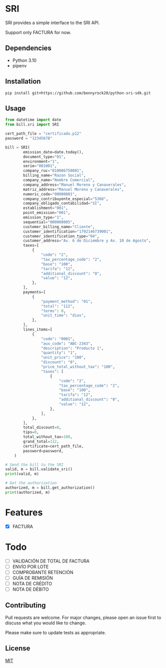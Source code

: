 # SRI 

SRI provides a simple interface to the SRI API.

Support only FACTURA for now.


## Dependencies

- Python 3.10
- pipenv

## Installation

```shell
pip install git+https://github.com/bennyrock20/python-sri-sdk.git
```

## Usage

```python
from datetime import date
from bill.sri import SRI

cert_path_file = "certificado.p12"
password = "12345678"

bill = SRI(
        emission_date=date.today(),
        document_type="01",
        environment="1",
        serie="001001",
        company_ruc="010006750001",
        billing_name="Razon Social",
        company_name="Nombre Comercial",
        company_address="Manuel Moreno y Canaverales",
        matriz_address="Manuel Moreno y Canaverales",
        numeric_code="00000001",
        company_contribuyente_especial="5368",
        company_obligado_contabilidad="SI",
        establishment="001",
        point_emission="001",
        emission_type="1",
        sequential="000000005",
        customer_billing_name="Cliente",
        customer_identification="1792146739001",
        customer_identification_type="04",
        customer_address="Av. 6 de Diciembre y Av. 10 de Agosto",
        taxes=[
            {
                "code": "2",
                "tax_percentage_code": "2",
                "base": "100",
                "tarifa": "12",
                "additional_discount": "0",
                "value": "12",
            },
        ],
        payments=[
            {
                "payment_method": "01",
                "total": "112",
                "terms": 0,
                "unit_time": "dias",
            },
        ],
        lines_items=[
            {
                "code": "0001",
                "aux_code": "ABC-2343",
                "description": "Producto 1",
                "quantity": "1",
                "unit_price": "100",
                "discount": "0",
                "price_total_without_tax": "100",
                "taxes": [
                    {
                        "code": "2",
                        "tax_percentage_code": "2",
                        "base": "100",
                        "tarifa": "12",
                        "additional_discount": "0",
                        "value": "12",
                    },
                ],
            },
        ],
        total_discount=0,
        tips=0,
        total_without_tax=100,
        grand_total=112,
        certificate=cert_path_file,
        password=password,
    )

# Send the bill to the SRI
valid, m = bill.validate_sri()
print(valid, m)

# Get the authorization
authorized, m = bill.get_authorization()
print(authorized, m)

```
# Features

- [x] FACTURA

# Todo

- [ ] VALIDACIÓN DE TOTAL DE FACTURA
- [ ] ENVÍO POR LOTE
- [ ] COMPROBANTE RETENCIÓN
- [ ] GUÍA DE REMISIÓN
- [ ] NOTA DE CRÉDITO
- [ ] NOTA DE DÉBITO

## Contributing

Pull requests are welcome. For major changes, please open an issue first
to discuss what you would like to change.

Please make sure to update tests as appropriate.

## License

[MIT](https://choosealicense.com/licenses/mit/)